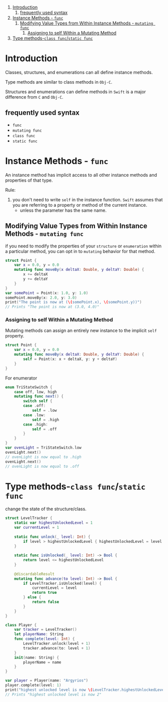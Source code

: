 1. [Introduction](#introduction)
    1. [frequently used syntax](#frequently-used-syntax)
2. [Instance Methods - `func`](#instance-methods---func)
    1. [Modifying Value Types from Within Instance Methods - `mutating func`](#modifying-value-types-from-within-instance-methods---mutating-func)
        1. [Assigning to self Within a Mutating Method](#assigning-to-self-within-a-mutating-method)
3. [Type methods-`class func`/`static func`](#type-methods-class-funcstatic-func)
# Introduction
Classes, structures, and enumerations can all define instance methods.

Type methods are similar to class methods in `Obj-C`.

Structures and enumerations can define methods in `Swift` is a major difference from `C` and `Obj-C`. 
## frequently used syntax
* `func`
* `mutating func`
* `class func`
* `static func`

# Instance Methods - `func`
An instance method has implicit access to all other instance methods and properties of that type.

Rule:
1. you don't need to write `self` in the instance function. `Swift` assumes that you are referring to a property or method of the current instance.
    * unless the parameter has the same name.

## Modifying Value Types from Within Instance Methods - `mutating func`
 if you need to modify the properties of your `structure` or `enumeration` within a particular method, you can opt in to `mutating` behavior for that method.

```swift
struct Point {
    var x = 0.0, y = 0.0
    mutating func moveBy(x deltaX: Double, y deltaY: Double) {
        x += deltaX
        y += deltaY
    }
}
var somePoint = Point(x: 1.0, y: 1.0)
somePoint.moveBy(x: 2.0, y: 3.0)
print("The point is now at (\(somePoint.x), \(somePoint.y))")
// Prints "The point is now at (3.0, 4.0)"
```

### Assigning to self Within a Mutating Method
Mutating methods can assign an entirely new instance to the implicit `self` property. 
```swift
struct Point {
    var x = 0.0, y = 0.0
    mutating func moveBy(x deltaX: Double, y deltaY: Double) {
        self = Point(x: x + deltaX, y: y + deltaY)
    }
}
```
For enumerator
```swift
enum TriStateSwitch {
    case off, low, high
    mutating func next() {
        switch self {
        case .off:
            self = .low
        case .low:
            self = .high
        case .high:
            self = .off
        }
    }
}
var ovenLight = TriStateSwitch.low
ovenLight.next()
// ovenLight is now equal to .high
ovenLight.next()
// ovenLight is now equal to .off
```

# Type methods-`class func`/`static func`
change the state of the structure/class.
```swift
struct LevelTracker {
    static var highestUnlockedLevel = 1
    var currentLevel = 1
    
    static func unlock(_ level: Int) {
        if level > highestUnlockedLevel { highestUnlockedLevel = level }
    }
    
    static func isUnlocked(_ level: Int) -> Bool {
        return level <= highestUnlockedLevel
    }
    
    @discardableResult
    mutating func advance(to level: Int) -> Bool {
        if LevelTracker.isUnlocked(level) {
            currentLevel = level
            return true
        } else {
            return false
        }
    }
}

```

```swift
class Player {
    var tracker = LevelTracker()
    let playerName: String
    func complete(level: Int) {
        LevelTracker.unlock(level + 1)
        tracker.advance(to: level + 1)
    }
    init(name: String) {
        playerName = name
    }
}
```

```swift
var player = Player(name: "Argyrios")
player.complete(level: 1)
print("highest unlocked level is now \(LevelTracker.highestUnlockedLevel)")
// Prints "highest unlocked level is now 2"
```
